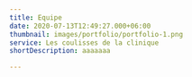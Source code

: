 ```yaml
---
title: Equipe
date: 2020-07-13T12:49:27.000+06:00
thumbnail: images/portfolio/portfolio-1.png
service: Les coulisses de la clinique 
shortDescription: aaaaaaa

---
```

